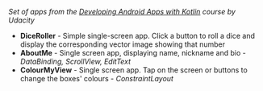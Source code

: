_Set of apps from the [Developing Android Apps with Kotlin](https://eu.udacity.com/course/developing-android-apps-with-kotlin--ud9012) course by Udacity_

- __DiceRoller__ - Simple single-screen app. Click a button to roll a dice and display the corresponding vector image showing that number
- __AboutMe__ - Single screen app, displaying name, nickname and bio - _DataBinding, ScrollView, EditText_
- __ColourMyView__ - Single screen app. Tap on the screen or buttons to change the boxes' colours - _ConstraintLayout_
